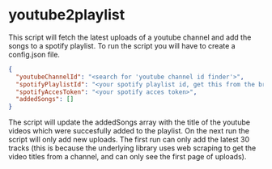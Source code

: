 # youtube2playlist

This script will fetch the latest uploads of a youtube channel and add the songs to a spotify playlist.
To run the script you will have to create a config.json file.

```json
{
  "youtubeChannelId": "<search for 'youtube channel id finder'>",
  "spotifyPlaylistId": "<your spotify playlist id, get this from the browser url after opening the playlist>",
  "spotifyAccesToken": "<your spotify acces token>",
  "addedSongs": []
}
```

The script will update the addedSongs array with the title of the youtube videos which were succesfully added to the playlist. On the next run the script will only add new uploads.
The first run can only add the latest 30 tracks (this is because the underlying library uses web scraping to get the video titles from a channel, and can only see the first page of uploads).
